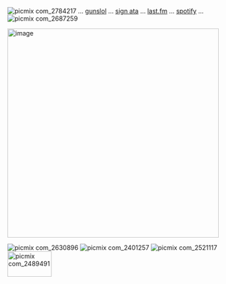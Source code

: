 
![picmix com_2784217](https://github.com/user-attachments/assets/fa4d9978-fc64-4533-b676-34b78de1c098)
 ... [gunslol](http://guns.lol/boyrot) ... [sign ata](https://prophetoffalsehope.atabook.org/) ... [last.fm](https://www.last.fm/user/corpsehem) ... [spotify](https://open.spotify.com/user/31iydpcy5qoohkge2fdzy2oukuvy?si=f43be6e7120f49bc&nd=1&dlsi=f0a492e36d604d00) ... ![picmix com_2687259](https://github.com/user-attachments/assets/cfdbb502-343d-406d-a6ed-628446be03db)


<img width="474" height="470" alt="image" src="https://github.com/user-attachments/assets/375693b9-3c26-4437-b682-16c5607b839a" />


 
 ![picmix com_2630896](https://github.com/user-attachments/assets/06871c84-0014-448a-aa30-dc1ad637e227) ![picmix com_2401257](https://github.com/user-attachments/assets/3e1f7db2-d9ff-4ad9-8cbe-2d15082cdf1b) ![picmix com_2521117](https://github.com/user-attachments/assets/d223dd3f-51cb-4741-87ec-cf0c762a6899) <img width="99" height="57" alt="picmix com_2489491" src="https://github.com/user-attachments/assets/128ca510-6e6d-4702-9e3b-4f237d18aa9e" />






